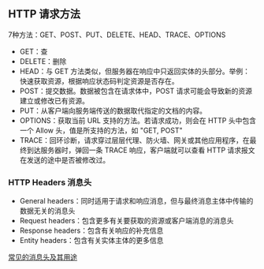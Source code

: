 
## HTTP 请求方法

7种方法：GET、POST、PUT、DELETE、HEAD、TRACE、OPTIONS

- GET：查
- DELETE：删除
- HEAD：与 GET 方法类似，但服务器在响应中只返回实体的头部分。举例：快速获取资源，根据响应状态码判定资源是否存在。
- POST：提交数据。数据被包含在请求体中，POST 请求可能会导致新的资源建立或修改已有资源。
- PUT：从客户端向服务端传送的数据取代指定的文档的内容。
- OPTIONS：获取当前 URL 支持的方法。若请求成功，则会在 HTTP 头中包含一个 Allow 头，值是所支持的方法，如 "GET, POST"
- TRACE：回环诊断，请求穿过层层代理、防火墙、网关或其他应用程序，在最终到达服务器时，弹回一条 TRACE 响应，客户端就可以查看 HTTP 请求报文在发送的途中是否被修改过。

### HTTP Headers 消息头

- General headers：同时适用于请求和响应消息，但与最终消息主体中传输的数据无关的消息头
- Request headers：包含更多有关要获取的资源或客户端消息的消息头
- Response headers：包含有关响应的补充信息
- Entity headers：包含有关实体主体的更多信息

[常见的消息头及其用途](https://developer.mozilla.org/zh-CN/docs/Web/HTTP/Headers)




